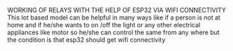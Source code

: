 WORKING OF RELAYS WITH THE HELP OF ESP32 VIA WIFI CONNECTIVITY
This Iot based model can be helpful in many ways like if a person is not at home and 
if  he/she wants to on /off the light or any other electrical appliances 
like motor so he/she can control the same from any where but the condition is that esp32 should get
wifi connectivity 
